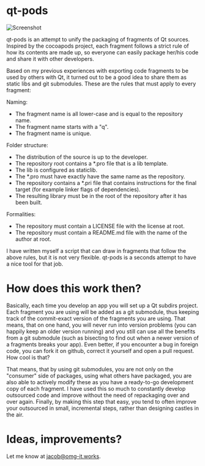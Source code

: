 # qt-pods

![Screenshot](https://github.com/cybercatalyst/qt-pods/blob/master/screenshot.png "Screenshot")

qt-pods is an attempt to unify the packaging of fragments of Qt sources.
Inspired by the cocoapods project, each fragment follows a strict rule of how
its contents are made up, so everyone can easily package her/his code and share
it with other developers.

Based on my previous experiences with exporting code fragments to be used by
others with Qt, it turned out to be a good idea to share them as static libs
and git submodules. These are the rules that must apply to every fragment:

Naming:
* The fragment name is all lower-case and is equal to the repository name.
* The fragment name starts with a "q".
* The fragment name is unique.

Folder structure:
* The distribution of the source is up to the developer.
* The repository root contains a *.pro file that is a lib template.
* The lib is configured as staticlib.
* The *.pro must have exactly have the same name as the repository.
* The repository contains a *.pri file that contains instructions for the final target (for example linker flags of dependencies).
* The resulting library must be in the root of the repository after it has been built.

Formalities:
* The repository must contain a LICENSE file with the license at root.
* The repository must contain a README.md file with the name of the author at root.

I have written myself a script that can draw in fragments that follow the above
rules, but it is not very flexible. qt-pods is a seconds attempt to have a nice
tool for that job.

# How does this work then?

Basically, each time you develop an app you will set up a Qt subdirs project.
Each fragment you are using will be added as a git submodule, thus keeping track
of the commit-exact version of the fragments you are using. That means, that on
one hand, you will never run into version problems (you can happily keep an
older version running) and you still can use all the benefits from a git
submodule (such as bisecting to find out when a newer version of a fragments
breaks your app). Even better, if you encounter a bug in foreign code, you can
fork it on github, correct it yourself and open a pull request. How cool is that?

That means, that by using git submodules, you are not only on the "consumer" side
of packages, using what others have packaged, you are also able to actively modify
these as you have a ready-to-go development copy of each fragment. I have used this
so much to constantly develop outsourced code and improve without the need of 
repackaging over and over again. Finally, by making this step that easy, you tend
to often improve your outsourced in small, incremental steps, rather than designing
castles in the air.

# Ideas, improvements?

Let me know at jacob@omg-it.works.

